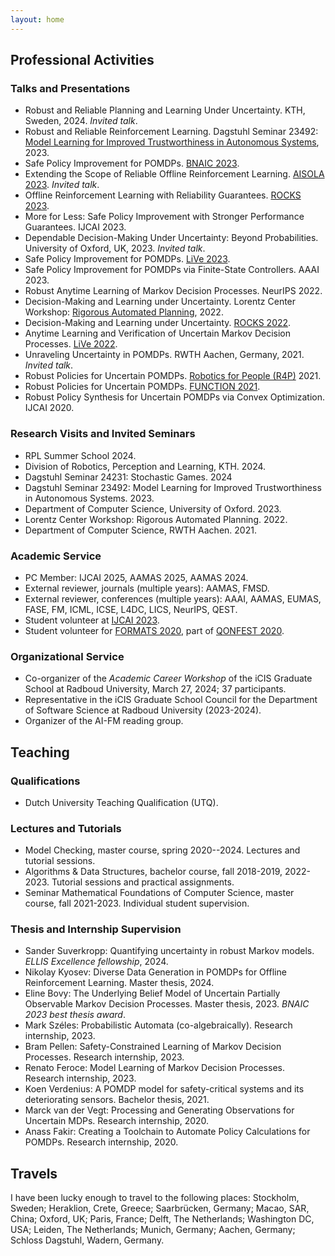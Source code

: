 ```yaml
---
layout: home
---
```




## Professional Activities 

### Talks and Presentations 
- Robust and Reliable Planning and Learning Under Uncertainty. KTH, Sweden, 2024. _Invited talk_.
- Robust and Reliable Reinforcement Learning. Dagstuhl Seminar 23492: [Model Learning for Improved Trustworthiness in Autonomous Systems](https://www.dagstuhl.de/en/seminars/seminar-calendar/seminar-details/23492), 2023.
- Safe Policy Improvement for POMDPs. [BNAIC 2023](https://bnaic2023.tudelft.nl/).
- Extending the Scope of Reliable Offline Reinforcement Learning. [AISOLA 2023](https://aisola.org/tracks/c2/monday/). _Invited talk_. 
- Offline Reinforcement Learning with Reliability Guarantees. [ROCKS 2023](https://www.modestchecker.net/rocks2023/).
- More for Less: Safe Policy Improvement with Stronger Performance Guarantees. IJCAI 2023.
- Dependable Decision-Making Under Uncertainty: Beyond Probabilities. University of Oxford, UK, 2023. _Invited talk_.
- Safe Policy Improvement for POMDPs. [LiVe 2023](https://www7.in.tum.de/~kretinsk/LiVe2023.html). 
- Safe Policy Improvement for POMDPs via Finite-State Controllers. AAAI 2023.
- Robust Anytime Learning of Markov Decision Processes. NeurIPS 2022.
- Decision-Making and Learning under Uncertainty. Lorentz Center Workshop: [Rigorous Automated Planning](https://www.lorentzcenter.nl/rigorous-automated-planning-2022.html), 2022. 
- Decision-Making and Learning under Uncertainty. [ROCKS 2022](https://www.modestchecker.net/rocks2022/). 
- Anytime Learning and Verification of Uncertain Markov Decision Processes. [LiVe 2022](https://www7.in.tum.de/~kretinsk/LiVe2022.html). 
- Unraveling Uncertainty in POMDPs. RWTH Aachen, Germany, 2021. _Invited talk_. 
- Robust Policies for Uncertain POMDPs. [Robotics for People (R4P)](https://sites.google.com/view/r4p2021/overview) 2021. 
- Robust Policies for Uncertain POMDPs. [FUNCTION 2021](https://function-2021.cs.ru.nl/).
- Robust Policy Synthesis for Uncertain POMDPs via Convex Optimization. IJCAI 2020.

### Research Visits and Invited Seminars
- RPL Summer School 2024.
- Division of Robotics, Perception and Learning, KTH. 2024.
- Dagstuhl Seminar 24231: Stochastic Games. 2024
- Dagstuhl Seminar 23492: Model Learning for Improved Trustworthiness in Autonomous Systems. 2023.
- Department of Computer Science, University of Oxford. 2023.
- Lorentz Center Workshop: Rigorous Automated Planning. 2022.
- Department of Computer Science, RWTH Aachen. 2021.

### Academic Service
- PC Member: IJCAI 2025, AAMAS 2025, AAMAS 2024.
- External reviewer, journals (multiple years): AAMAS, FMSD.
- External reviewer, conferences (multiple years): AAAI, AAMAS, EUMAS, FASE, FM, ICML, ICSE, L4DC, LICS, NeurIPS, QEST.
- Student volunteer at [IJCAI 2023](https://ijcai-23.org/).
- Student volunteer for [FORMATS 2020](https://formats-2020.cs.ru.nl/), part of [QONFEST 2020](https://qonfest2020.github.io/).

### Organizational Service
- Co-organizer of the _Academic Career Workshop_ of the iCIS Graduate School at Radboud University, March 27, 2024; 37 participants.
- Representative in the iCIS Graduate School Council for the Department of Software Science at Radboud University (2023-2024).
- Organizer of the AI-FM reading group.

## Teaching

### Qualifications
- Dutch University Teaching Qualification (UTQ).

### Lectures and Tutorials 
- Model Checking, master course, spring 2020--2024. Lectures and tutorial sessions.
- Algorithms & Data Structures, bachelor course, fall 2018-2019, 2022-2023. Tutorial sessions and practical assignments.
- Seminar Mathematical Foundations of Computer Science, master course, fall 2021-2023. Individual student supervision.

### Thesis and Internship Supervision
- Sander Suverkropp: Quantifying uncertainty in robust Markov models. _ELLIS Excellence fellowship_, 2024.
- Nikolay Kyosev: Diverse Data Generation in POMDPs for Offline Reinforcement Learning. Master thesis, 2024.
- Eline Bovy: The Underlying Belief Model of Uncertain Partially Observable Markov Decision Processes. Master thesis, 2023. _BNAIC 2023 best thesis award_.
- Mark Széles: Probabilistic Automata (co-algebraically). Research internship, 2023.
- Bram Pellen: Safety-Constrained Learning of Markov Decision Processes. Research internship, 2023.
- Renato Feroce: Model Learning of Markov Decision Processes. Research internship, 2023.
- Koen Verdenius: A POMDP model for safety-critical systems and its deteriorating sensors. Bachelor thesis, 2021.
- Marck van der Vegt: Processing and Generating Observations for Uncertain MDPs. Research internship, 2020.
- Anass Fakir: Creating a Toolchain to Automate Policy Calculations for POMDPs. Research internship, 2020.


## Travels 

I have been lucky enough to travel to the following places: Stockholm, Sweden; Heraklion, Crete, Greece; Saarbrücken, Germany; Macao, SAR, China; Oxford, UK; Paris, France; Delft, The Netherlands; Washington DC, USA; Leiden, The Netherlands; Munich, Germany; Aachen, Germany; Schloss Dagstuhl, Wadern, Germany. <br>




